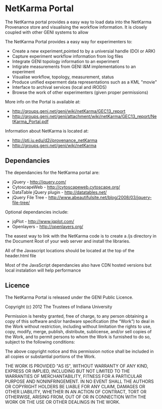 NetKarma Portal 
================

The NetKarma portal provides a easy way to load data into the NetKarma Provenance store and visualising the workflow information. It is closely coupled with other GENI systems to allow 

The NetKarma Portal provides a easy way for experimenters to:

 * Create a new experiment,pointed to by a universial handle (DOI or ARK)
 * Capture experiment workflow information from log files
 * Integrate GENI topology information to an experiment
 * Intigrate measurements from GENI I&M implementations to an experiment
 * Visualise workflow, topology, measurement, status
 * Produce unified experment data representations such as a KML "movie"
 * Interface to archival services (local and iRODS)
 * Browse the work of other experimenters (given proper permissions)

More info on the Portal is available at:
 * http://groups.geni.net/geni/wiki/netKarma/GEC13_report 
 * http://groups.geni.net/geni/attachment/wiki/netKarma/GEC13_report/NetKarma_Portal.pdf
 
Information about NetKarma is located at:
 * http://pti.iu.edu/d2i/provenance_netKarma
 * http://groups.geni.net/geni/wiki/netKarma

Dependancies 
------------

The dependancies for the NetKarma portal are: 

 * jQuery - http://jquery.com/
 * CytoscapeWeb - http://cytoscapeweb.cytoscape.org/
 * DataTable jQuery plugin - http://datatables.net/
 * jQuery File Tree - http://www.abeautifulsite.net/blog/2008/03/jquery-file-tree/
 
Optional dependancies include:

 * jqPlot - http://www.jqplot.com/
 * Openlayers - http://openlayers.org/
 
The easest way to link with the NetKarma code is to create a /js directory in the Document Root of your web server
and install the libraries.  

All of the Javascript locations should be located at the top of the header.html file

Most of the JavaScript dependancies also have CDN hosted versions but local instalation will help performance

Licence 
-------

The NetKarma Portal is released under the GENI Public Licence.


Copyright (c) 2012 The Trustees of Indiana University 
  
Permission is hereby granted, free of charge, to any person obtaining a copy of this software 
and/or hardware specification (the “Work”) to deal in the Work without restriction, including 
without limitation the rights to use, copy, modify, merge, publish, distribute, sublicense, and/or 
sell copies of the Work, and to permit persons to whom the Work is furnished to do so, subject to 
the following conditions:  

The above copyright notice and this permission notice shall be included in all copies or 
substantial portions of the Work.  

THE WORK IS PROVIDED "AS IS", WITHOUT WARRANTY OF ANY KIND, EXPRESS 
OR IMPLIED, INCLUDING BUT NOT LIMITED TO THE WARRANTIES OF 
MERCHANTABILITY, FITNESS FOR A PARTICULAR PURPOSE AND 
NONINFRINGEMENT. IN NO EVENT SHALL THE AUTHORS OR COPYRIGHT 
HOLDERS BE LIABLE FOR ANY CLAIM, DAMAGES OR OTHER LIABILITY, 
WHETHER IN AN ACTION OF CONTRACT, TORT OR OTHERWISE, ARISING FROM, 
OUT OF OR IN CONNECTION WITH THE WORK OR THE USE OR OTHER DEALINGS 
IN THE WORK. 

